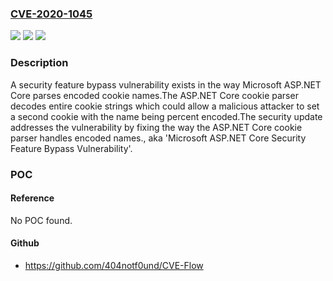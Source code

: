 ### [CVE-2020-1045](https://cve.mitre.org/cgi-bin/cvename.cgi?name=CVE-2020-1045)
![](https://img.shields.io/static/v1?label=Product&message=ASP.NET%20Core&color=blue)
![](https://img.shields.io/static/v1?label=Version&message=n%2Fa&color=blue)
![](https://img.shields.io/static/v1?label=Vulnerability&message=Security%20Feature%20Bypass&color=brighgreen)

### Description

A security feature bypass vulnerability exists in the way Microsoft ASP.NET Core parses encoded cookie names.The ASP.NET Core cookie parser decodes entire cookie strings which could allow a malicious attacker to set a second cookie with the name being percent encoded.The security update addresses the vulnerability by fixing the way the ASP.NET Core cookie parser handles encoded names., aka 'Microsoft ASP.NET Core Security Feature Bypass Vulnerability'.

### POC

#### Reference
No POC found.

#### Github
- https://github.com/404notf0und/CVE-Flow

